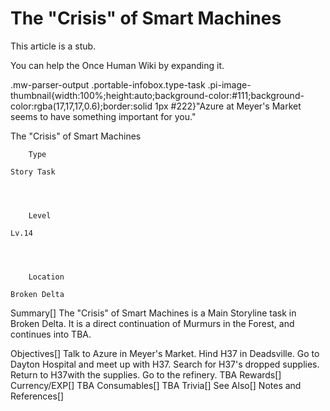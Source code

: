 # The "Crisis" of Smart Machines

This article is a stub.
        
You can help the Once Human Wiki by expanding it.

        
    
.mw-parser-output .portable-infobox.type-task .pi-image-thumbnail{width:100%;height:auto;background-color:#111;background-color:rgba(17,17,17,0.6);border:solid 1px #222}"Azure at Meyer's Market seems to have something important for you."

The &#34;Crisis&#34; of Smart Machines

	

	
		Type
	
	Story Task



	
		Level
	
	Lv.14



	
		Location
	
	Broken Delta





Summary[]
The "Crisis" of Smart Machines is a Main Storyline task in Broken Delta. It is a direct continuation of Murmurs in the Forest, and continues into TBA.

Objectives[]
Talk to Azure in Meyer's Market.
Hind H37 in Deadsville.
Go to Dayton Hospital and meet up with H37.
Search for H37's dropped supplies.
Return to H37with the supplies.
Go to the refinery.
TBA
Rewards[]
Currency/EXP[]
TBA
Consumables[]
TBA
Trivia[]
See Also[]
Notes and References[]
